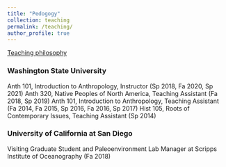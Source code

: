 ```yaml
---
title: "Pedogogy"
collection: teaching
permalink: /teaching/
author_profile: true
---
```

[Teaching philosophy](github.io/mollyrcarney/_teaching/carney_teaching.pdf)

### Washington State University

Anth 101, Introduction to Anthropology, Instructor (Sp 2018, Fa 2020, Sp 2021)
Anth 320, Native Peoples of North America, Teaching Assistant (Fa 2018, Sp 2019)
Anth 101, Introduction to Anthropology, Teaching Assistant (Fa 2014, Fa 2015, Sp 2016, Fa 2016, Sp 2017)
Hist 105, Roots of Contemporary Issues, Teaching Assistant (Sp 2014)

### University of California at San Diego

Visiting Graduate Student and Paleoenvironment Lab Manager at Scripps Institute of Oceanography (Fa 2018)
